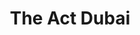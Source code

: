 ---
title: The Act Dubai
categories:
- events
- radio
- digital
- press
tags:
- venue
position: 2
image: 
is-featured: 
is-front: 
website:
facebook: https://www.facebook.com/TheActDubai
twitter:
instagram:
spotify:
soundcloud:
youtube: 
apple: 
layout: client
---